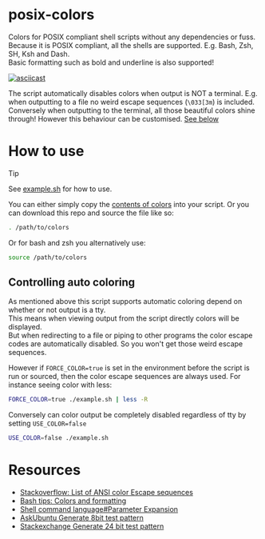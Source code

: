 # posix-colors
Colors for POSIX compliant shell scripts without any dependencies or fuss. 
Because it is POSIX compliant, all the shells are supported. E.g. Bash, Zsh, SH, Ksh and Dash.  
Basic formatting such as bold and underline is also supported!


[![asciicast](https://asciinema.org/a/622976.svg)](https://asciinema.org/a/622976)

The script automatically disables colors when output is NOT a terminal. 
E.g. when outputting to a file no weird escape sequences (`\033[3m`) is included. 
Conversely when outputting to the terminal, all those beautiful colors shine through! 
However this behaviour can be customised. [See below](#controlling-auto-coloring)


# How to use
> [!TIP]
> See [example.sh](example.sh) for how to use. 

You can either simply copy the [contents of colors](colors#L10-L54) into your script.
Or you can download this repo and source the file like so:
```sh
. /path/to/colors
```

Or for bash and zsh you alternatively use:
```bash
source /path/to/colors
```


## Controlling auto coloring

As mentioned above this script supports automatic coloring depend on whether or not output is a tty.  
This means when viewing output from the script directly colors will be displayed.  
But when redirecting to a file or piping to other programs the color escape codes are automatically disabled.
So you won't get those weird escape sequences. 

However if `FORCE_COLOR=true` is set in the environment before the script is run or sourced, 
then the color escape sequences are always used.
For instance seeing color with less:
```sh
FORCE_COLOR=true ./example.sh | less -R
```

Conversely can color output be completely disabled regardless of tty by setting `USE_COLOR=false`

```sh
USE_COLOR=false ./example.sh
```


# Resources
- [Stackoverflow: List of ANSI color Escape sequences](https://web.archive.org/web/20231123195802/https://stackoverflow.com/questions/4842424/list-of-ansi-color-escape-sequences/33206814#33206814)
- [Bash tips: Colors and formatting](https://web.archive.org/web/20231123195802/https://stackoverflow.com/questions/4842424/list-of-ansi-color-escape-sequences/33206814#33206814)
- [Shell command language#Parameter Expansion](https://web.archive.org/web/20231123113114/https://pubs.opengroup.org/onlinepubs/009695399/utilities/xcu_chap02.html#tag_02_06_02)
- [AskUbuntu Generate 8bit test pattern](https://web.archive.org/web/20231123230122/https://askubuntu.com/questions/821157/print-a-256-color-test-pattern-in-the-terminal/821163#821163)
- [Stackexchange Generate 24 bit test pattern](https://web.archive.org/web/20231123233540/https://unix.stackexchange.com/questions/404414/print-true-color-24-bit-test-pattern/404415#404415)
